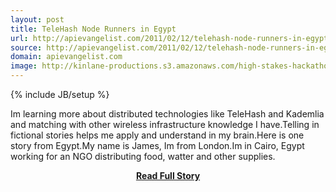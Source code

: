 ```yaml
---
layout: post
title: TeleHash Node Runners in Egypt
url: http://apievangelist.com/2011/02/12/telehash-node-runners-in-egypt/
source: http://apievangelist.com/2011/02/12/telehash-node-runners-in-egypt/
domain: apievangelist.com
image: http://kinlane-productions.s3.amazonaws.com/high-stakes-hackathon-egypt.jpg
---
```

{% include JB/setup %}<p>Im learning more about distributed technologies like TeleHash and Kademlia and matching with other wireless infrastructure knowledge I have.Telling in fictional stories helps me apply and understand in my brain.Here is one story from Egypt.My name is James, Im from London.Im in Cairo, Egypt working for an NGO distributing food, watter and other supplies.</p>
<center><p><a href="http://apievangelist.com/2011/02/12/telehash-node-runners-in-egypt/" style='padding:25px; font-sze:18px; font-weight: bold;'>Read Full Story</a></p></center>
